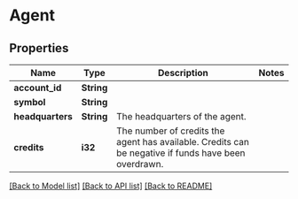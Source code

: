 # Agent

## Properties

Name | Type | Description | Notes
------------ | ------------- | ------------- | -------------
**account_id** | **String** |  | 
**symbol** | **String** |  | 
**headquarters** | **String** | The headquarters of the agent. | 
**credits** | **i32** | The number of credits the agent has available. Credits can be negative if funds have been overdrawn. | 

[[Back to Model list]](../README.md#documentation-for-models) [[Back to API list]](../README.md#documentation-for-api-endpoints) [[Back to README]](../README.md)


